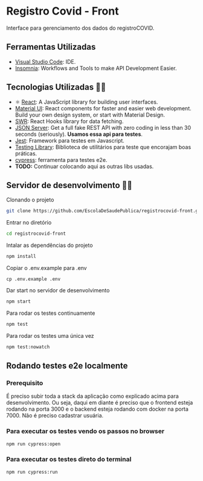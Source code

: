# Registro Covid - Front

Interface para gerenciamento dos dados do registroCOVID.

## Ferramentas Utilizadas

- [Visual Studio Code](https://code.visualstudio.com/): IDE.
- [Insomnia](https://insomnia.rest/): Workflows and Tools to make API Development Easier.

## Tecnologias Utilizadas 👨‍💻

- ⚛️ [React](https://reactjs.org/): A JavaScript library for building user interfaces.
- [Material UI](https://material-ui.com/): React components for faster and easier web development. Build your own design system, or start with Material Design.
- [SWR](https://swr.vercel.app/): React Hooks library for data fetching.
- [JSON Server](https://github.com/typicode/json-server): Get a full fake REST API with zero coding in less than 30 seconds (seriously). **Usamos essa api para testes**.
- [Jest](https://jestjs.io/en/): Framework para testes em Javascript.
- [Testing Library](https://testing-library.com/): Biblioteca de utilitários para teste que encorajam boas práticas.
- [cypress](https://www.cypress.io/): ferramenta para testes e2e.
- **TODO:** Continuar colocando aqui as outras libs usadas.

## Servidor de desenvolvimento 🚀🚀

Clonando o projeto

```BASH
git clone https://github.com/EscolaDeSaudePublica/registrocovid-front.git
```

Entrar no diretório

```BASH
cd registrocovid-front
```

Intalar as dependências do projeto

```BASH
npm install
```

Copiar o .env.example para .env

```
cp .env.example .env
```

Dar start no servidor de desenvolvimento

```BASH
npm start
```

Para rodar os testes continuamente

```BASH
npm test
```

Para rodar os testes uma única vez

```BASH
npm test:nowatch
```

## Rodando testes e2e localmente

### Prerequisito

É preciso subir toda a stack da aplicação como explicado acima para desenvolvimento. Ou seja, daqui em diante é preciso que o frontend esteja rodando na porta 3000 e o backend esteja rodando com docker na porta 7000. Não é preciso cadastrar usuária.

### Para executar os testes vendo os passos no browser

```BASH
npm run cypress:open
```

### Para executar os testes direto do terminal

```BASH
npm run cypress:run
```
